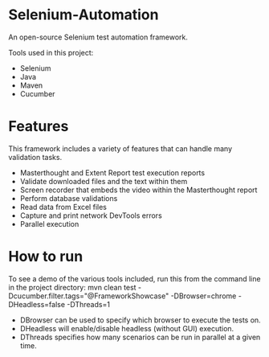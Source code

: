 # Selenium-Automation
An open-source Selenium test automation framework.

Tools used in this project:

- Selenium
- Java
- Maven
- Cucumber

# Features

This framework includes a variety of features that can handle many validation tasks. 

- Masterthought and Extent Report test execution reports
- Validate downloaded files and the text within them
- Screen recorder that embeds the video within the Masterthought report
- Perform database validations
- Read data from Excel files
- Capture and print network DevTools errors
- Parallel execution

# How to run

To see a demo of the various tools included, run this from the command line in the project directory:
mvn clean test -Dcucumber.filter.tags="@FrameworkShowcase" -DBrowser=chrome -DHeadless=false -DThreads=1

- DBrowser can be used to specify which browser to execute the tests on.
- DHeadless will enable/disable headless (without GUI) execution.
- DThreads specifies how many scenarios can be run in parallel at a given time.
